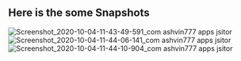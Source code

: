 ## Here is the  some Snapshots

![Screenshot_2020-10-04-11-43-49-591_com ashvin777 apps jsitor](https://user-images.githubusercontent.com/67545874/95007966-53925900-0637-11eb-8f2f-a1c331555aaf.jpg)
![Screenshot_2020-10-04-11-44-06-141_com ashvin777 apps jsitor](https://user-images.githubusercontent.com/67545874/95007970-58570d00-0637-11eb-857d-134053576780.jpg)
![Screenshot_2020-10-04-11-44-10-904_com ashvin777 apps jsitor](https://user-images.githubusercontent.com/67545874/95007971-5ab96700-0637-11eb-938b-534442518272.jpg)
